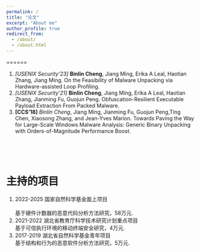 ```yaml
---
permalink: /
title: "论文"
excerpt: "About me"
author_profile: true
redirect_from: 
  - /about/
  - /about.html
---
```





======
1.  *[USENIX Security’23]* **Binlin Cheng**, Jiang Ming, Erika A Leal, Haotian Zhang, Jiang Ming. On the Feasibility of Malware Unpacking via Hardware-assisted Loop Profiling.
1. *[USENIX Security’21]* **Binlin Cheng**, Jiang Ming, Erika A Leal, Haotian Zhang, Jianming Fu, Guojun Peng. Obfuscation-Resilient Executable Payload Extraction From Packed Malware. 
1. **[CCS’18]** *Binlin Cheng*, Jiang Ming, Jianming Fu, Guojun Peng,Ting Chen, Xiaosong Zhang, and Jean-Yves Marion. Towards Paving the Way for Large-Scale Windows Malware Analysis: Generic Binary Unpacking with Orders-of-Magnitude Performance Boost.


<br/><br/><br/>


主持的项目
======
1. 2022-2025 	 国家自然科学基金面上项目   
<br/>基于硬件计数器的恶意代码分析方法研究，58万元.
3. 2021-2022	 湖北省教育厅科学技术研究计划重点项目
<br/>基于可信执行环境的移动终端安全研究，4万元.
5. 2017-2019	 湖北省自然科学基金青年项目 
<br/> 基于结构和行为的恶意软件分析方法研究，5万元.


